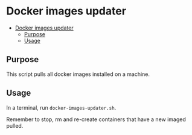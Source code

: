 # Docker images updater

- [Docker images updater](#docker-images-updater)
  - [Purpose](#purpose)
  - [Usage](#usage)

## Purpose

This script pulls all docker images installed on a machine.

## Usage

In a terminal, run `docker-images-updater.sh`.

Remember to stop, rm and re-create containers that have a new imaged pulled.
